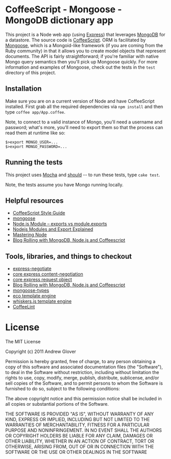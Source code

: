 # CoffeeScript - Mongoose - MongoDB dictionary app

This project is a Node web app (using [Express](http://expressjs.com/)) that leverages [MongoDB](http://www.mongodb.org/) for a datastore. 
The source code is [CoffeeScript](http://coffeescript.org/). ORM is facilitated by [Mongoose](http://mongoosejs.com/), which is a Mongoid-like 
framework (if you are coming from the Ruby community) in that it allows you to create model objects that represent documents. The API is fairly
straightforward; if you're familiar with native Mongo query semantics then you'll pick up Mongoose quickly. For more information and examples of 
Mongoose, check out the tests in the `test` directory of this project. 

## Installation

Make sure you are on a current version of Node and have CoffeeScript installed. First grab all the required dependencies via `npm install` and then 
type `coffee app/App.coffee`. 

Note, to connect to a valid instance of Mongo, you'll need a username and password; what's more, you'll need to export them so that the process can read them at runtime like so:

```
$>export MONGO_USER=...
$>export MONGO_PASSWORD=...
```

## Running the tests

This project uses [Mocha](http://visionmedia.github.com/mocha/) and [should](https://github.com/visionmedia/should.js) -- to run these tests, type `cake test`.

Note, the tests assume you have Mongo running locally.

## Helpful resources

* [CoffeeScript Style Guide](https://github.com/polarmobile/coffeescript-style-guide)
* [mongoose](http://mongoosejs.com/)
* [Node.js Module – exports vs module.exports](http://www.hacksparrow.com/node-js-exports-vs-module-exports.html)
* [Nodejs Modules and Export Explained](http://itsallabtamil.blogspot.com/2012/01/nodejs-modules-and-export-explained.html)
* [Mastering Node](http://visionmedia.github.com/masteringnode/book.html)
* [Blog Rolling with MongoDB, Node.js and Coffeescript](http://blog.james-carr.org/2012/01/16/blog-rolling-with-mongodb-node-js-and-coffeescript/)

## Tools, libraries, and things to checkout

* [express-negotiate](https://github.com/chrisleishman/express-negotiate)
* [core express content-negotiation](https://github.com/visionmedia/express/blob/master/examples/content-negotiation/index.js)
* [core express request object](https://github.com/visionmedia/express/blob/master/lib/request.js)
* [Blog Rolling with MongoDB, Node.js and Coffeescript](http://blog.james-carr.org/2012/01/16/blog-rolling-with-mongodb-node-js-and-coffeescript/)
* [mongoose-types](https://github.com/bnoguchi/mongoose-types)
* [eco template engine](https://github.com/sstephenson/eco)
* [whiskers.js template engine](https://github.com/gsf/whiskers.js)
* [CoffeeLint](http://www.coffeelint.org/)


# License

The MIT License

Copyright (c) 2011 Andrew Glover

Permission is hereby granted, free of charge, to any person obtaining a copy of this software and associated documentation files (the "Software"), to 
deal in the Software without restriction, including without limitation the rights to use, copy, modify, merge, publish, distribute, sublicense, and/or 
sell copies of the Software, and to permit persons to whom the Software is furnished to do so, subject to the following conditions:

The above copyright notice and this permission notice shall be included in all copies or substantial portions of the Software.

THE SOFTWARE IS PROVIDED "AS IS", WITHOUT WARRANTY OF ANY KIND, EXPRESS OR IMPLIED, INCLUDING BUT NOT LIMITED TO THE WARRANTIES OF MERCHANTABILITY, 
FITNESS FOR A PARTICULAR PURPOSE AND NONINFRINGEMENT. IN NO EVENT SHALL THE AUTHORS OR COPYRIGHT HOLDERS BE LIABLE FOR ANY CLAIM, DAMAGES OR OTHER 
LIABILITY, WHETHER IN AN ACTION OF CONTRACT, TORT OR OTHERWISE, ARISING FROM, OUT OF OR IN CONNECTION WITH THE SOFTWARE OR THE USE OR 
OTHER DEALINGS IN THE SOFTWARE